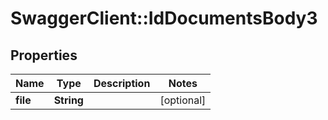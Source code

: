 # SwaggerClient::IdDocumentsBody3

## Properties
Name | Type | Description | Notes
------------ | ------------- | ------------- | -------------
**file** | **String** |  | [optional] 

